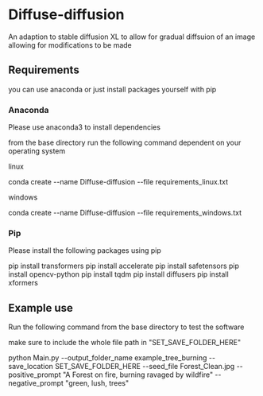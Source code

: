 # Diffuse-diffusion
An adaption to stable diffusion XL to allow for gradual diffsuion of an image allowing for modifications to be made 

## Requirements
you can use anaconda or just install packages yourself with pip
### Anaconda
Please use anaconda3 to install dependencies 

from the base directory run the following command dependent on your operating system

linux

conda create --name Diffuse-diffusion --file requirements_linux.txt

windows

conda create --name Diffuse-diffusion --file requirements_windows.txt

### Pip

Please install the following packages using pip

pip install transformers
pip install accelerate
pip install safetensors
pip install opencv-python
pip install tqdm
pip install diffusers
pip install xformers

## Example use 

Run the following command from the base directory to test the software

make sure to include the whole file path in "SET_SAVE_FOLDER_HERE"

python Main.py --output_folder_name example_tree_burning --save_location SET_SAVE_FOLDER_HERE --seed_file Forest_Clean.jpg --positive_prompt "A Forest on fire, burning ravaged by wildfire" --negative_prompt "green, lush, trees"
